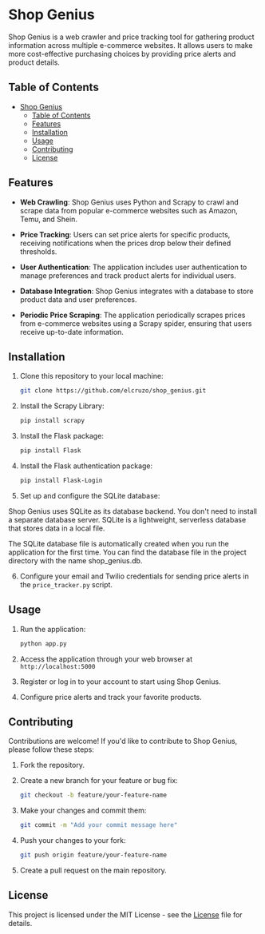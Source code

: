 # Shop Genius

Shop Genius is a web crawler and price tracking tool for gathering product information across multiple e-commerce websites. It allows users to make more cost-effective purchasing choices by providing price alerts and product details.

## Table of Contents

- [Shop Genius](#shop-genius)
  - [Table of Contents](#table-of-contents)
  - [Features](#features)
  - [Installation](#installation)
  - [Usage](#usage)
  - [Contributing](#contributing)
  - [License](#license)

## Features

- **Web Crawling**: Shop Genius uses Python and Scrapy to crawl and scrape data from popular e-commerce websites such as Amazon, Temu, and Shein.

- **Price Tracking**: Users can set price alerts for specific products, receiving notifications when the prices drop below their defined thresholds.

- **User Authentication**: The application includes user authentication to manage preferences and track product alerts for individual users.

- **Database Integration**: Shop Genius integrates with a database to store product data and user preferences.

- **Periodic Price Scraping**: The application periodically scrapes prices from e-commerce websites using a Scrapy spider, ensuring that users receive up-to-date information.

## Installation

1. Clone this repository to your local machine:

   ```bash
   git clone https://github.com/elcruzo/shop_genius.git
   ```

2. Install the Scrapy Library:

   ```bash
   pip install scrapy
   ```

3. Install the Flask package:

   ```bash
   pip install Flask
   ```

4. Install the Flask authentication package:

   ```bash
   pip install Flask-Login
   ```
 
5. Set up and configure the SQLite database:

Shop Genius uses SQLite as its database backend. You don't need to install a separate database server. SQLite is a lightweight, serverless database that stores data in a local file.

The SQLite database file is automatically created when you run the application for the first time. You can find the database file in the project directory with the name shop_genius.db.

6. Configure your email and Twilio credentials for sending price alerts in the `price_tracker.py` script.


## Usage

1. Run the application:

    ```python
    python app.py
    ```

2. Access the application through your web browser at `http://localhost:5000`

3. Register or log in to your account to start using Shop Genius.

4. Configure price alerts and track your favorite products.

## Contributing

Contributions are welcome! If you'd like to contribute to Shop Genius, please follow these steps:

1. Fork the repository.

2. Create a new branch for your feature or bug fix:
   
   ```bash
   git checkout -b feature/your-feature-name
   ```

3. Make your changes and commit them:

   ```bash
   git commit -m "Add your commit message here"
   ```

4. Push your changes to your fork:

   ```bash
   git push origin feature/your-feature-name
   ```

5. Create a pull request on the main repository.

## License

This project is licensed under the MIT License - see the [License](LICENSE) file for details.